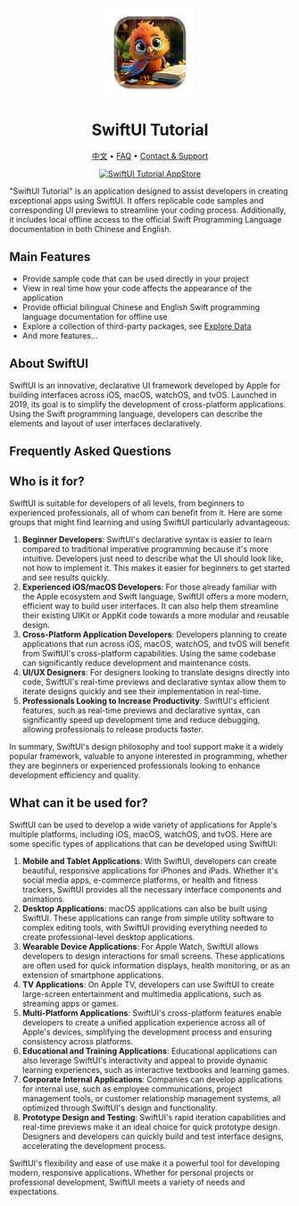 <div align="center">
	<br />
	<br />
	<img src="./assets/logo.png" alt="SwiftUI Tutorial LOGO" width="160" height="160">
	<h1>SwiftUI Tutorial</h1>
  <!--rehype:style=border: 0;-->
  <p>
		<a href="./README.zh.md">中文</a> • 
		<a href="#frequently-asked-questions">FAQ</a> • 
		<a target="_blank" href="https://wangchujiang.com/#/contact">Contact & Support</a>
  </p>
  <p>
    <a target="_blank" href="https://apps.apple.com/app/swiftui-tutorial/id6471227008" title="SwiftUI Tutorial AppStore"><img alt="SwiftUI Tutorial AppStore" src="https://tools.applemediaservices.com/api/badges/download-on-the-mac-app-store/black/en-us?size=250x83&amp;releaseDate=1705968000" height="51">
    </a>
  </p>
</div>

"SwiftUI Tutorial" is an application designed to assist developers in creating exceptional apps using SwiftUI. It offers replicable code samples and corresponding UI previews to streamline your coding process. Additionally, it includes local offline access to the official Swift Programming Language documentation in both Chinese and English.

## Main Features

- Provide sample code that can be used directly in your project
- View in real time how your code affects the appearance of the application
- Provide official bilingual Chinese and English Swift programming language documentation for offline use
- Explore a collection of third-party packages, see [Explore Data](./data/explore.json)
- And more features...

## About SwiftUI

SwiftUI is an innovative, declarative UI framework developed by Apple for building interfaces across iOS, macOS, watchOS, and tvOS. Launched in 2019, its goal is to simplify the development of cross-platform applications. Using the Swift programming language, developers can describe the elements and layout of user interfaces declaratively.

## Frequently Asked Questions

## Who is it for?

SwiftUI is suitable for developers of all levels, from beginners to experienced professionals, all of whom can benefit from it. Here are some groups that might find learning and using SwiftUI particularly advantageous:

1. **Beginner Developers**: SwiftUI's declarative syntax is easier to learn compared to traditional imperative programming because it's more intuitive. Developers just need to describe what the UI should look like, not how to implement it. This makes it easier for beginners to get started and see results quickly.
2. **Experienced iOS/macOS Developers**: For those already familiar with the Apple ecosystem and Swift language, SwiftUI offers a more modern, efficient way to build user interfaces. It can also help them streamline their existing UIKit or AppKit code towards a more modular and reusable design.
3. **Cross-Platform Application Developers**: Developers planning to create applications that run across iOS, macOS, watchOS, and tvOS will benefit from SwiftUI's cross-platform capabilities. Using the same codebase can significantly reduce development and maintenance costs.
4. **UI/UX Designers**: For designers looking to translate designs directly into code, SwiftUI's real-time previews and declarative syntax allow them to iterate designs quickly and see their implementation in real-time.
5. **Professionals Looking to Increase Productivity**: SwiftUI's efficient features, such as real-time previews and declarative syntax, can significantly speed up development time and reduce debugging, allowing professionals to release products faster.

In summary, SwiftUI's design philosophy and tool support make it a widely popular framework, valuable to anyone interested in programming, whether they are beginners or experienced professionals looking to enhance development efficiency and quality.

## What can it be used for?

SwiftUI can be used to develop a wide variety of applications for Apple's multiple platforms, including iOS, macOS, watchOS, and tvOS. Here are some specific types of applications that can be developed using SwiftUI:

1. **Mobile and Tablet Applications**: With SwiftUI, developers can create beautiful, responsive applications for iPhones and iPads. Whether it's social media apps, e-commerce platforms, or health and fitness trackers, SwiftUI provides all the necessary interface components and animations.
2. **Desktop Applications**: macOS applications can also be built using SwiftUI. These applications can range from simple utility software to complex editing tools, with SwiftUI providing everything needed to create professional-level desktop applications.
3. **Wearable Device Applications**: For Apple Watch, SwiftUI allows developers to design interactions for small screens. These applications are often used for quick information displays, health monitoring, or as an extension of smartphone applications.
4. **TV Applications**: On Apple TV, developers can use SwiftUI to create large-screen entertainment and multimedia applications, such as streaming apps or games.
5. **Multi-Platform Applications**: SwiftUI's cross-platform features enable developers to create a unified application experience across all of Apple's devices, simplifying the development process and ensuring consistency across platforms.
6. **Educational and Training Applications**: Educational applications can also leverage SwiftUI's interactivity and appeal to provide dynamic learning experiences, such as interactive textbooks and learning games.
7. **Corporate Internal Applications**: Companies can develop applications for internal use, such as employee communications, project management tools, or customer relationship management systems, all optimized through SwiftUI's design and functionality.
8. **Prototype Design and Testing**: SwiftUI's rapid iteration capabilities and real-time previews make it an ideal choice for quick prototype design. Designers and developers can quickly build and test interface designs, accelerating the development process.

SwiftUI's flexibility and ease of use make it a powerful tool for developing modern, responsive applications. Whether for personal projects or professional development, SwiftUI meets a variety of needs and expectations.
